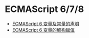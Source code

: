 # ECMAScript 6/7/8

* [ECMAScript 6 变量及常量的声明](/fe/ecmascript-678/ecmascript-6-bian-liang-ji-chang-liang-de-sheng-ming.md)
* [ECMAScript 6 变量的解构赋值](/fe/ecmascript-678/ecmascript-6-bian-liang-de-jie-gou-fu-zhi.md)





